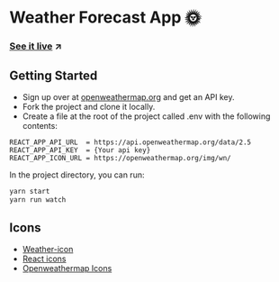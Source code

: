 # Weather Forecast App 🌞

### [See it live](https://weather-forecast-react-application.netlify.app/) ↗

## Getting Started

- Sign up over at [openweathermap.org](https://openweathermap.org) and get an
  API key.
- Fork the project and clone it locally.
- Create a file at the root of the project called .env with the following
  contents:

```
REACT_APP_API_URL  = https://api.openweathermap.org/data/2.5
REACT_APP_API_KEY  = {Your api key}
REACT_APP_ICON_URL = https://openweathermap.org/img/wn/
```

In the project directory, you can run:

```cmd
yarn start
yarn run watch
```

## Icons

- [Weather-icon](https://basmilius.github.io/weather-icons/)
- [React icons](https://react-icons.github.io/react-icons/)
- [Openweathermap Icons](https://openweathermap.org/weather-conditions)
